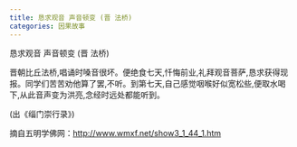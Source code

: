 ```yaml
---
title: 恳求观音 声音顿变 (晋 法桥)
categories: 因果故事
---
```



恳求观音 声音顿变 (晋 法桥)

晋朝比丘法桥,唱诵时嗓音很坏。便绝食七天,忏悔前业,礼拜观音菩萨,恳求获得现报。同学们苦苦劝他算了罢,不听。到第七天,自己感觉咽喉好似宽松些,便取水喝下,从此音声变为洪亮,念经时远处都能听到。

(出《缁门崇行录》)

摘自五明学佛网：http://www.wmxf.net/show3_1_44_1.htm